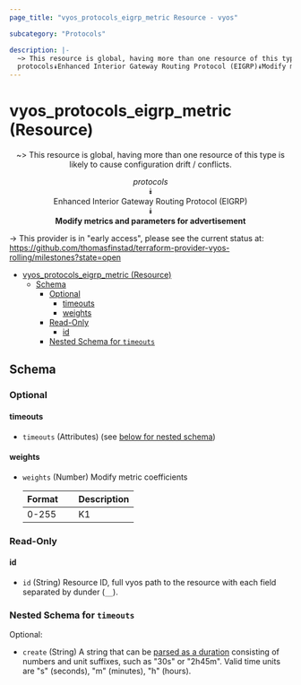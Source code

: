 ```yaml
---
page_title: "vyos_protocols_eigrp_metric Resource - vyos"

subcategory: "Protocols"

description: |-
  ~> This resource is global, having more than one resource of this type is likely to cause configuration drift / conflicts.
  protocols⯯Enhanced Interior Gateway Routing Protocol (EIGRP)⯯Modify metrics and parameters for advertisement
---
```


# vyos_protocols_eigrp_metric (Resource)
<center>

~> This resource is global, having more than one resource of this type is likely to cause configuration drift / conflicts.

*protocols*  
⯯  
Enhanced Interior Gateway Routing Protocol (EIGRP)  
⯯  
**Modify metrics and parameters for advertisement**


</center>

-> This provider is in "early access", please see the current status at: https://github.com/thomasfinstad/terraform-provider-vyos-rolling/milestones?state=open

<!--TOC-->

- [vyos_protocols_eigrp_metric (Resource)](#vyos_protocols_eigrp_metric-resource)
  - [Schema](#schema)
    - [Optional](#optional)
      - [timeouts](#timeouts)
      - [weights](#weights)
    - [Read-Only](#read-only)
      - [id](#id)
    - [Nested Schema for `timeouts`](#nested-schema-for-timeouts)

<!--TOC-->

<!-- schema generated by tfplugindocs -->
## Schema

### Optional

#### timeouts
- `timeouts` (Attributes) (see [below for nested schema](#nestedatt--timeouts))
#### weights
- `weights` (Number) Modify metric coefficients

    |  Format  &emsp;|  Description  |
    |----------|---------------|
    |  0-255   &emsp;|  K1           |

### Read-Only

#### id
- `id` (String) Resource ID, full vyos path to the resource with each field separated by dunder (`__`).

<a id="nestedatt--timeouts"></a>
### Nested Schema for `timeouts`

Optional:

- `create` (String) A string that can be [parsed as a duration](https://pkg.go.dev/time#ParseDuration) consisting of numbers and unit suffixes, such as &#34;30s&#34; or &#34;2h45m&#34;. Valid time units are &#34;s&#34; (seconds), &#34;m&#34; (minutes), &#34;h&#34; (hours).
